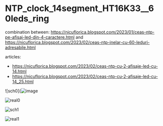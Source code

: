 # NTP_clock_14segment_HT16K33__60leds_ring
combination between: https://nicuflorica.blogspot.com/2023/01/ceas-ntp-pe-afisaj-led-din-4-caractere.html and https://nicuflorica.blogspot.com/2023/02/ceas-ntp-inelar-cu-60-leduri-adresabile.html

articles:
- https://nicuflorica.blogspot.com/2023/02/ceas-ntp-cu-2-afisaje-led-cu-14.html
- https://nicuflorica.blogspot.com/2023/02/ceas-ntp-cu-2-afisaje-led-cu-14_25.html

![sch0](![image]([https://user-images.githubusercontent.com/4947574/221373863-cbddf3ca-e656-45b3-a7ea-fdd26d2af15f.png](https://blogger.googleusercontent.com/img/b/R29vZ2xl/AVvXsEi7qLa4OWjWVVKH5k-vwJ3moD4n3_VlZ1LsclnzGSan4kO4mgS564JSk9wbeLwmnzwS0vA0V8RFcv6y1T4RNazQ-1LiH_R9GAJF9jKoF9nNUoZdYPSFpwsCwibPEU6Jl0cTgNYFJwSpiQ4z10JhiMlJVIMBdR1j9WoaNNQrRYpJ9tcTDCoFMKld5vpGNA/s1604/Wemos_D1_DHT_HT16K33_14segm_DST_sch0.png))

![real0](https://blogger.googleusercontent.com/img/b/R29vZ2xl/AVvXsEhIsjOLZsTCndVhUpHQPyJjAutqOq7A2eep1dqqRzkIs06XEJBj1R0WL69x8oRV89qZ10PoNRUiWp7xZ5EbIsusIDHn3EQRJMbV09fHkHCzamQtRd2Z_pj98uOg1gGI7NrPAZ2TGgVncusVHNtivdnD7BMCJnrgzNb-MZwFFQashI-4uVlM60J46nCIiA/w200-h188/Wemos_D1_DHT_HT16K33_14segm_DST.jpg)

![sch1]([https://blogger.googleusercontent.com/img/b/R29vZ2xl/AVvXsEgcxS7S0Qk1IwcM_1rrWpkO2ilWcezpCfGSZ4MfydJM8cZ_DqxFwvziiRn4fDNGOwsu_apJDXA5NTgxBwflRZOwqKfSq-Zs26iV9tHqEM95TLNS_B0EahMphugGIn2nNh1svHArQbfgfC6o3uaw7Fh_qvGxVF_DCqDkYkebZP8rXg0wk5ljtQKBXhvP-A/w200-h118/Wemos_D1_DHT_HT16K33_14segm_DST_sch1.png](https://blogger.googleusercontent.com/img/b/R29vZ2xl/AVvXsEgcxS7S0Qk1IwcM_1rrWpkO2ilWcezpCfGSZ4MfydJM8cZ_DqxFwvziiRn4fDNGOwsu_apJDXA5NTgxBwflRZOwqKfSq-Zs26iV9tHqEM95TLNS_B0EahMphugGIn2nNh1svHArQbfgfC6o3uaw7Fh_qvGxVF_DCqDkYkebZP8rXg0wk5ljtQKBXhvP-A/s1604/Wemos_D1_DHT_HT16K33_14segm_DST_sch1.png))

![real1](https://blogger.googleusercontent.com/img/b/R29vZ2xl/AVvXsEgotqEkqxhhl4SYJPKXciwt1hsmyJ2lOuYkbMuFgl-9YD4kD6ndZOknIQXEeEbR6BWCFNvljb26kuN8eb0Jeo4PvFhz_pkWZBJotrJn2w98qkAEGBcHBavazUzINDtajPE_1M6FYklAc3Pa9jqi4dmK827-hWaLQi2d0bw-SDe1__zpVLLdP1dFB2JFDg/w119-h127/Wemos_D1_DHT_HT16K33_14segm_DST1.jpg)



